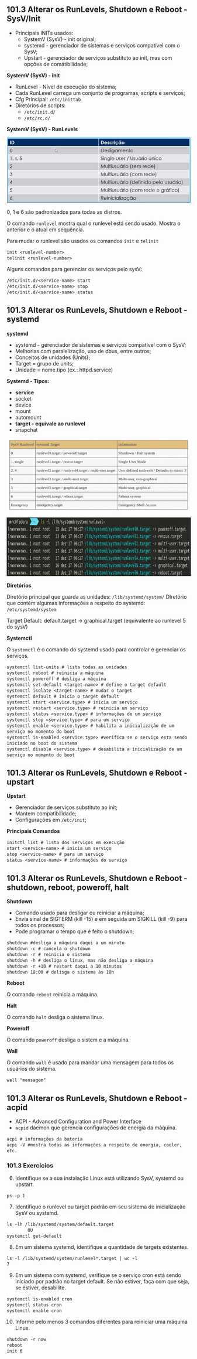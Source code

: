 ## 101.3 Alterar os RunLevels, Shutdown e Reboot - SysV/Init

* Principais INITs usados:
  * SystemV (SysV) - init original;
  * systemd - gerenciador de sistemas e serviços compatível com o SysV;
  * Upstart - gerenciador de serviços substituto ao init, mas com opções de comátibilidade;

**SystemV (SysV) - init**
* RunLevel - Nível de execução do sistema;
* Cada RunLevel carrega um conjunto de programas, scripts e serviços;
* Cfg Principal: `/etc/inittab`
* Diretórios de scripts:
  * `/etc/init.d/`
  * `/etc/rc.d/`

**SystemV (SysV) - RunLevels**

<p align="center">
  <img width="502" height="178" src="/imagens/runlevels.png">
</p>

0, 1 e 6 são padronizados para todas as distros.

O comando `runlevel` mostra qual o runlevel está sendo usado. Mostra o anterior e o atual em sequência.

Para mudar o runlevel são usados os comandos `init` e `telinit` 

```shell
init <runlevel-number>
telinit <runlevel-number>
```
Alguns comandos para gerenciar os serviços pelo sysV:

```shell
/etc/init.d/<service-name> start
/etc/init.d/<service-name> stop
/etc/init.d/<service-name> status
```

## 101.3 Alterar os RunLevels, Shutdown e Reboot - systemd

**systemd**

* systemd - gerenciador de sistemas e serviços compatível com o SysV;
* Melhorias com paralelização, uso de dbus, entre outros;
* Conceitos de unidades (Units);
* Target = grupo de units;
* Unidade = nome.tipo (ex.: httpd.service)

**Systemd - Tipos:**

* **service**
* socket
* device
* mount
* automount
* **target - equivale ao runlevel**
* snapchat

<p align="center">
  <img width="600" height="200" src="/imagens/target.png">
</p>

<p align="center">
  <img width="809" height="160" src="/imagens/map2.png">
</p>

**Diretórios**

Diretório principal que guarda as unidades: `/lib/systemd/system/`
DIretório que contém algumas informações a respeito do systemd: `/etc/systemd/system` 

Target Default: default.target → graphical.target (equivalente ao runlevel 5 do sysV)

**Systemctl**

O `systemctl` é o comando do systemd usado para controlar e gerenciar os serviços.

```shell
systemctl list-units # lista todas as unidades
systemctl reboot # reinicia a máquina
systemctl poweroff # desliga a máquina
systemctl set-default <target-name> # define o target default
systemctl isolate <target-name> # mudar o target
systemctl default # inicia o target default
systemctl start <service.type> # inicia um serviço
systemctl restart <service.type> # reinicia um serviço
systemctl status <service.type> # informações de um serviço
systemctl stop <service.type> # para um serviço
systemctl enable <service.type> # habilita a inicialização de um serviço no momento do boot
systemctl is-enabled <service.type> #verifica se o serviço esta sendo iniciado no boot do sistema
systemctl disable <service.type> # desabilita a inicialização de um serviço no momento do boot
```

## 101.3 Alterar os RunLevels, Shutdown e Reboot - upstart

**Upstart**

* Gerenciador de serviços substituto ao init;
* Mantem compatibilidade;
* Configurações em `/etc/init`;

**Principais Comandos**
```shell
initctl list # lista dos serviços em execução
start <service-name> # inicia um serviço
stop <service-name> # para um serviço
status <service-name> # informações do serviço
```

## 101.3 Alterar os RunLevels, Shutdown e Reboot - shutdown, reboot, poweroff, halt

**Shutdown**

* Comando usado para desligar ou reiniciar a máquina;
* Envia sinal de SIGTERM (kill -15) e em seguida um SIGKILL (kill -9) para todos os processos;
* Pode programar o tempo que é feito o shutdown;

```shell
shutdown #desliga a máquina daqui a um minuto
shutdown -c # cancela o shutdown
shutdown -r # reinicia o sistema
shutdown -h # desliga o linux, mas não desliga a máquina
shutdown -r +10 # restart daqui a 10 minutos
shutdown 18:00 # delisga o sistema às 18h
```

**Reboot**

O comando `reboot` reinicia a máquina.

**Halt**

O comando `halt` desliga o sistema linux.

**Poweroff**

O comando `poweroff` desliga o sistem e a máquina.

**Wall**

O comando `wall` é usado para mandar uma mensagem para todos os usuários do sistema.

```shell
wall "mensagem"
```

## 101.3 Alterar os RunLevels, Shutdown e Reboot - acpid

* ACPI - Advanced Configuration and Power Interface
* `acpid` daemon que gerencia configurações de energia da máquina.

```shell
acpi # informações da bateria
acpi -V #mostra todas as informações a respeito de energia, cooler, etc.
```

### 101.3 Exercícios

6. Identifique se a sua instalação Linux está utilizando SysV, systemd ou upstart.

```shell
ps -p 1
```

7. Identifique o runlevel ou target padrão em seu sistema de inicialização SysV ou systemd.

```shell
ls -lh /lib/systemd/system/default.target
        OU
systemctl get-default
```

8. Em um sistema systemd, identifique a quantidade de targets existentes.

```shell
ls -l /lib/systemd/system/runlevel*.target | wc -l
7
```

9.  Em um sistema com systemd, verifique se o serviço cron está sendo iniciado por padrão no target default. Se não estiver, faça com que  seja, se estiver, desabilite.

```shell
systemctl is-enabled cron
systemctl status cron
systemctl enable cron
```

10. Informe pelo menos 3 comandos diferentes para reiniciar uma máquina Linux.

```shell
shutdown -r now
reboot
init 6
```
